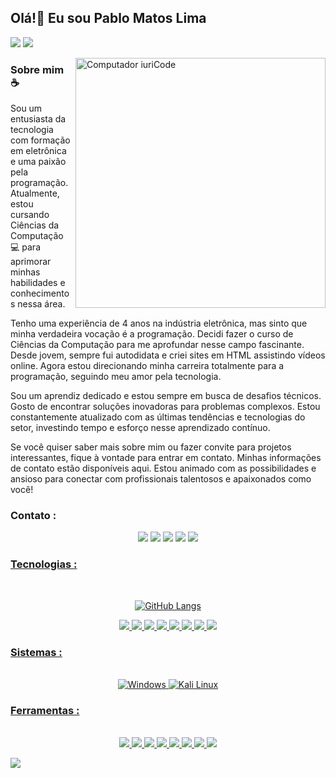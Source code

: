  ## Olá!👋 Eu sou Pablo Matos Lima

![](https://komarev.com/ghpvc/?username=pablomtlima-github-username&color=blue&style=plastic)
[<img src="https://img.shields.io/website-up-down-green-red/http/pablolima.com.br.svg">](https://pablolima.com.br)



<img src="https://raw.githubusercontent.com/MicaelliMedeiros/micaellimedeiros/master/image/computer-illustration.png" min-width="400px" max-width="400px" width="400px" align="right" alt="Computador iuriCode">


### Sobre mim ☕

   Sou um entusiasta da tecnologia com formação em eletrônica e uma paixão pela programação. Atualmente, estou cursando Ciências da Computação 💻 para aprimorar minhas habilidades e conhecimentos nessa área.

Tenho uma experiência de 4 anos na indústria eletrônica, mas sinto que minha verdadeira vocação é a programação. Decidi fazer o curso de Ciências da Computação para me aprofundar nesse campo fascinante. Desde jovem, sempre fui autodidata e criei sites em HTML assistindo vídeos online. Agora estou direcionando minha carreira totalmente para a programação, seguindo meu amor pela tecnologia.

Sou um aprendiz dedicado e estou sempre em busca de desafios técnicos. Gosto de encontrar soluções inovadoras para problemas complexos. Estou constantemente atualizado com as últimas tendências e tecnologias do setor, investindo tempo e esforço nesse aprendizado contínuo.

Se você quiser saber mais sobre mim ou fazer convite para projetos interessantes, fique à vontade para entrar em contato. Minhas informações de contato estão disponíveis aqui. Estou animado com as possibilidades e ansioso para conectar com profissionais talentosos e apaixonados como você!

</p>

### Contato :

<div align="center"> 
<a href="https://discord.gg/" target="_blank"><img src="https://img.shields.io/badge/Discord-7289DA?style=for-the-badge&logo=discord&logoColor=white" target="_blank"></a> 
<a href = "mailto:pablomtlima1@gmail.com"><img src="https://img.shields.io/badge/-Gmail-%23333?style=for-the-badge&logo=gmail&logoColor=white" target="_blank"></a>
<a href="https://www.linkedin.com/in/pablo-matos-lima" target="_blank"><img src="https://img.shields.io/badge/-LinkedIn-%230077B5?style=for-the-badge&logo=linkedin&logoColor=white" target="_blank"></a>
<a href="https://wa.me/5561998246789?text=Ol%C3%A1+vi+seu+perfil+no+GitHub%21"><img src="https://img.shields.io/badge/WhatsApp-25D366?style=for-the-badge&logo=whatsapp&logoColor=white"></a>
<a href="https://t.me/pablomtlima"><img src="https://img.shields.io/badge/Telegram-2CA5E0?style=for-the-badge&logo=telegram&logoColor=white"</a>
</div>

### Tecnologias :

<div align="center">
<br>
 
![GitHub Langs](https://github-readme-stats.vercel.app/api/top-langs/?username=pablomtlima&layout=compact&theme=midnight-purple)

<img src="https://img.shields.io/badge/JavaScript-F7DF1E?style=for-the-badge&logo=javascript&logoColor=black">
<img src="https://img.shields.io/badge/Node.js-43853D?style=for-the-badge&logo=node.js&logoColor=white">
<img src="https://img.shields.io/badge/Express.js-404D59?style=for-the-badge">
<img src="https://img.shields.io/badge/HTML5-E34F26?style=for-the-badge&logo=html5&logoColor=white">
<img src="https://img.shields.io/badge/CSS3-1572B6?style=for-the-badge&logo=css3&logoColor=white">
<img src="https://img.shields.io/badge/MySQL-00000F?style=for-the-badge&logo=mysql&logoColor=white">
<img src="https://img.shields.io/badge/SQLite-07405E?style=for-the-badge&logo=sqlite&logoColor=white">
<img src="https://img.shields.io/badge/Java-ED8B00?style=for-the-badge&logo=openjdk&logoColor=white">

</div>
 
### Sistemas :
<div align="center">
<br>
<img src="https://img.shields.io/badge/Windows-0078D6?style=for-the-badge&logo=windows&logoColor=white" alt="Windows">
<img src="https://img.shields.io/badge/Kali_Linux-557C94?style=for-the-badge&logo=kali-linux&logoColor=white" alt="Kali Linux">

</div>

### Ferramentas :

<div align="center">
<br>
<img src="https://img.shields.io/badge/VirtualBox-183A61?logo=virtualbox&logoColor=white&style=for-the-badge">
<img src="https://img.shields.io/badge/npm-CB3837?style=for-the-badge&logo=npm&logoColor=white">
<img src="https://img.shields.io/badge/Insomnia-4000BF?logo=insomnia&logoColor=white&style=for-the-badge">
<img src="https://img.shields.io/badge/-Arduino-00979D?style=for-the-badge&logo=Arduino&logoColor=white">
<img src="https://img.shields.io/badge/GIT-E44C30?style=for-the-badge&logo=git&logoColor=white">
<img src="https://img.shields.io/badge/Visual_Studio_Code-0078D4?style=for-the-badge&logo=visual%20studio%20code&logoColor=white">
<img src="https://img.shields.io/badge/Vercel-000000?style=for-the-badge&logo=vercel&logoColor=white">
<img src="https://img.shields.io/badge/Amazon_AWS-232F3E?style=for-the-badge&logo=amazon-aws&logoColor=white">

</div>

![](https://hit.yhype.me/github/profile?user_id=78696750)

